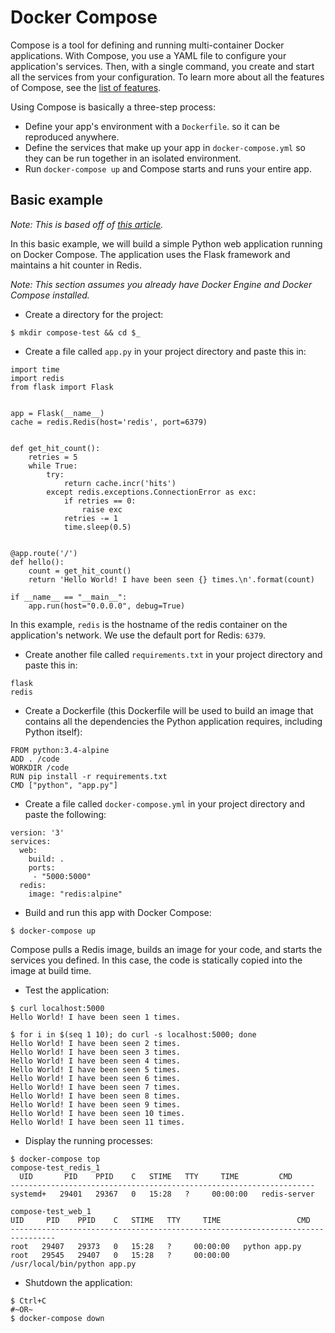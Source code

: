 # Docker Compose

Compose is a tool for defining and running multi-container Docker applications. With Compose, you use a YAML file to configure your application's services. Then, with a single command, you create and start all the services from your configuration. To learn more about all the features of Compose, see the [list of features](https://docs.docker.com/compose/overview/#features).

Using Compose is basically a three-step process:
* Define your app's environment with a `Dockerfile`. so it can be reproduced anywhere.
* Define the services that make up your app in `docker-compose.yml` so they can be run together in an isolated environment.
* Run `docker-compose up` and Compose starts and runs your entire app.

## Basic example

*Note: This is based off of [this article](https://docs.docker.com/compose/gettingstarted/).*

In this basic example, we will build a simple Python web application running on Docker Compose. The application uses the Flask framework and maintains a hit counter in Redis.

*Note: This section assumes you already have Docker Engine and Docker Compose installed.*

* Create a directory for the project:
```
$ mkdir compose-test && cd $_
```

* Create a file called `app.py` in your project directory and paste this in:
```
import time
import redis
from flask import Flask


app = Flask(__name__)
cache = redis.Redis(host='redis', port=6379)


def get_hit_count():
    retries = 5
    while True:
        try:
            return cache.incr('hits')
        except redis.exceptions.ConnectionError as exc:
            if retries == 0:
                raise exc
            retries -= 1
            time.sleep(0.5)


@app.route('/')
def hello():
    count = get_hit_count()
    return 'Hello World! I have been seen {} times.\n'.format(count)

if __name__ == "__main__":
    app.run(host="0.0.0.0", debug=True)
```

In this example, `redis` is the hostname of the redis container on the application's network. We use the default port for Redis: `6379`.

* Create another file called `requirements.txt` in your project directory and paste this in:
```
flask
redis
```

* Create a Dockerfile (this Dockerfile will be used to build an image that contains all the dependencies the Python application requires, including Python itself):
```
FROM python:3.4-alpine
ADD . /code
WORKDIR /code
RUN pip install -r requirements.txt
CMD ["python", "app.py"]
```

* Create a file called `docker-compose.yml` in your project directory and paste the following:
```
version: '3'
services:
  web:
    build: .
    ports:
     - "5000:5000"
  redis:
    image: "redis:alpine"
```

* Build and run this app with Docker Compose:
```
$ docker-compose up
```

Compose pulls a Redis image, builds an image for your code, and starts the services you defined. In this case, the code is statically copied into the image at build time.

* Test the application:
```
$ curl localhost:5000
Hello World! I have been seen 1 times.

$ for i in $(seq 1 10); do curl -s localhost:5000; done
Hello World! I have been seen 2 times.
Hello World! I have been seen 3 times.
Hello World! I have been seen 4 times.
Hello World! I have been seen 5 times.
Hello World! I have been seen 6 times.
Hello World! I have been seen 7 times.
Hello World! I have been seen 8 times.
Hello World! I have been seen 9 times.
Hello World! I have been seen 10 times.
Hello World! I have been seen 11 times.
```

* Display the running processes:
```
$ docker-compose top
compose-test_redis_1
  UID       PID    PPID    C   STIME   TTY     TIME         CMD      
--------------------------------------------------------------------
systemd+   29401   29367   0   15:28   ?     00:00:00   redis-server 

compose-test_web_1
UID     PID    PPID    C   STIME   TTY     TIME                 CMD              
--------------------------------------------------------------------------------
root   29407   29373   0   15:28   ?     00:00:00   python app.py                
root   29545   29407   0   15:28   ?     00:00:00   /usr/local/bin/python app.py
```

* Shutdown the application:
```
$ Ctrl+C
#~OR~
$ docker-compose down
```
